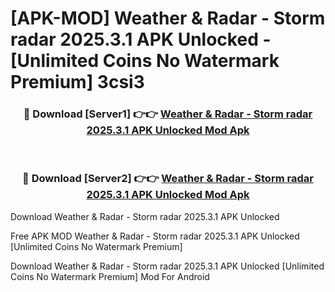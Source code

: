 # [APK-MOD] Weather & Radar - Storm radar 2025.3.1 APK Unlocked - [Unlimited Coins No Watermark Premium] 3csi3



<div align="center">
<h3>🔴 Download [Server1] 👉👉 <a href="https://momento.my/?title=Weather_&_Radar_-_Storm_radar_2025.3.1_APK_Unlocked">Weather & Radar - Storm radar 2025.3.1 APK Unlocked Mod Apk</a></h3><br>

<h3>🔴 Download [Server2] 👉👉 <a href="https://momento.my/?title=Weather_&_Radar_-_Storm_radar_2025.3.1_APK_Unlocked">Weather & Radar - Storm radar 2025.3.1 APK Unlocked Mod Apk</a></h3>
</div>



Download Weather & Radar - Storm radar 2025.3.1 APK Unlocked 

Free APK MOD Weather & Radar - Storm radar 2025.3.1 APK Unlocked [Unlimited Coins No Watermark Premium]

Download Weather & Radar - Storm radar 2025.3.1 APK Unlocked [Unlimited Coins No Watermark Premium] Mod For Android
